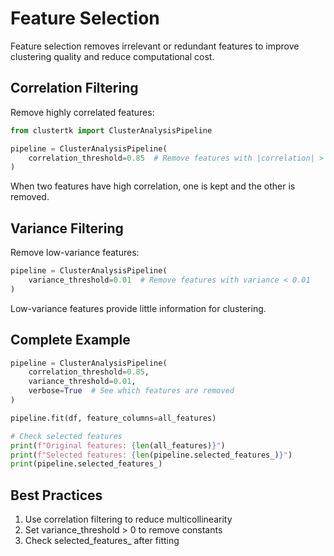 # Feature Selection

Feature selection removes irrelevant or redundant features to improve clustering quality and reduce computational cost.

## Correlation Filtering

Remove highly correlated features:

```python
from clustertk import ClusterAnalysisPipeline

pipeline = ClusterAnalysisPipeline(
    correlation_threshold=0.85  # Remove features with |correlation| > 0.85
)
```

When two features have high correlation, one is kept and the other is removed.

## Variance Filtering

Remove low-variance features:

```python
pipeline = ClusterAnalysisPipeline(
    variance_threshold=0.01  # Remove features with variance < 0.01
)
```

Low-variance features provide little information for clustering.

## Complete Example

```python
pipeline = ClusterAnalysisPipeline(
    correlation_threshold=0.85,
    variance_threshold=0.01,
    verbose=True  # See which features are removed
)

pipeline.fit(df, feature_columns=all_features)

# Check selected features
print(f"Original features: {len(all_features)}")
print(f"Selected features: {len(pipeline.selected_features_)}")
print(pipeline.selected_features_)
```

## Best Practices

1. Use correlation filtering to reduce multicollinearity
2. Set variance_threshold > 0 to remove constants
3. Check selected_features_ after fitting

